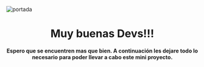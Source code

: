 ![portada](https://github.com/jonadeveloper/tutorialLandingPage/assets/59519580/dddb94c8-1258-4576-9162-143ee9e2cec8)
<h1 align="center">Muy buenas Devs!!!</h1>
<h4 align="center">Espero que se encuentren mas que bien. A continuación les dejare todo lo necesario para poder llevar a cabo este mini proyecto.</h4>
